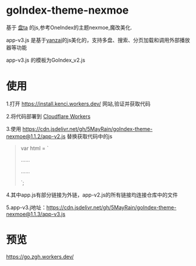 # goIndex-theme-nexmoe

基于 [盘ta](https://github.com/Hidove/goindex) 的js,参考OneIndex的主题nexmoe,魔改美化.

app-v3.js 是基于[yanzai](https://github.com/yanzai/goindex)的js美化的，支持多盘、搜索、分页加载和调用外部播放器等功能

app-v3.js 的模板为GoIndex_v2.js


# 使用

1.打开 https://install.kenci.workers.dev/ 网站,验证并获取代码

2.将代码部署到 [Cloudflare Workers](https://www.cloudflare.com/)

3.使用 https://cdn.jsdelivr.net/gh/5MayRain/goIndex-theme-nexmoe@1.1.2/app-v2.js 替换获取代码中的js
> var html = `
> 
> ......
> <script src="替换"></script>
> 
> ......
> 
> `;

4.其中app.js有部分链接为外链，app-v2.js的所有链接均连接仓库中的文件

5.app-v3.j地址：https://cdn.jsdelivr.net/gh/5MayRain/goIndex-theme-nexmoe@1.1.3/app-v3.js

# 预览
https://go.zgh.workers.dev/
